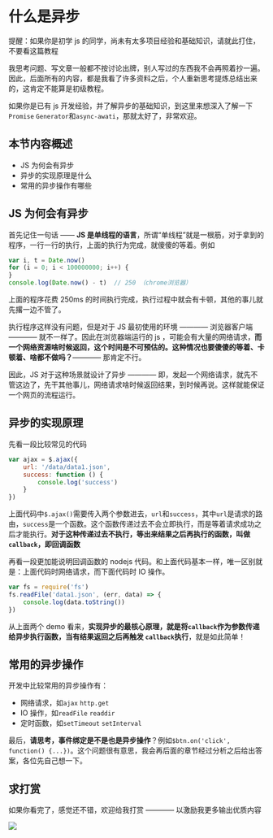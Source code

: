 # 什么是异步

提醒：如果你是初学 js 的同学，尚未有太多项目经验和基础知识，请就此打住，不要看这篇教程

我思考问题、写文章一般都不按讨论出牌，别人写过的东西我不会再照着抄一遍。因此，后面所有的内容，都是我看了许多资料之后，个人重新思考提炼总结出来的，这肯定不能算是初级教程。

如果你是已有 js 开发经验，并了解异步的基础知识，到这里来想深入了解一下`Promise` `Generator`和`async-awati`，那就太好了，非常欢迎。



## 本节内容概述

- JS 为何会有异步
- 异步的实现原理是什么
- 常用的异步操作有哪些

## JS 为何会有异步

首先记住一句话 —— **JS 是单线程的语言**，所谓“单线程”就是一根筋，对于拿到的程序，一行一行的执行，上面的执行为完成，就傻傻的等着。例如

```javascript
var i, t = Date.now()
for (i = 0; i < 100000000; i++) {
}
console.log(Date.now() - t)  // 250 （chrome浏览器）
```

上面的程序花费 250ms 的时间执行完成，执行过程中就会有卡顿，其他的事儿就先撂一边不管了。

执行程序这样没有问题，但是对于 JS 最初使用的环境 ———— 浏览器客户端 ———— 就不一样了。因此在浏览器端运行的 js ，可能会有大量的网络请求，**而一个网络资源啥时候返回，这个时间是不可预估的。这种情况也要傻傻的等着、卡顿着、啥都不做吗？**———— 那肯定不行。

因此，JS 对于这种场景就设计了异步 ———— 即，发起一个网络请求，就先不管这边了，先干其他事儿，网络请求啥时候返回结果，到时候再说。这样就能保证一个网页的流程运行。


## 异步的实现原理

先看一段比较常见的代码

```javascript
var ajax = $.ajax({
    url: '/data/data1.json',
    success: function () {
        console.log('success')
    }
})
```

上面代码中`$.ajax()`需要传入两个参数进去，`url`和`success`，其中`url`是请求的路由，`success`是一个函数。这个函数传递过去不会立即执行，而是等着请求成功之后才能执行。**对于这种传递过去不执行，等出来结果之后再执行的函数，叫做`callback`，即回调函数**

再看一段更加能说明回调函数的 nodejs 代码。和上面代码基本一样，唯一区别就是：上面代码时网络请求，而下面代码时 IO 操作。

```javascript
var fs = require('fs')
fs.readFile('data1.json', (err, data) => {
    console.log(data.toString())
})
```

从上面两个 demo 看来，**实现异步的最核心原理，就是将`callback`作为参数传递给异步执行函数，当有结果返回之后再触发 `callback`执行**，就是如此简单！


## 常用的异步操作

开发中比较常用的异步操作有：

- 网络请求，如`ajax` `http.get`
- IO 操作，如`readFile` `readdir`
- 定时函数，如`setTimeout` `setInterval`

最后，**请思考，事件绑定是不是也是异步操作**？例如`$btn.on('click', function() {...})`。这个问题很有意思，我会再后面的章节经过分析之后给出答案，各位先自己想一下。

## 求打赏

如果你看完了，感觉还不错，欢迎给我打赏 ———— 以激励我更多输出优质内容

![](http://images2015.cnblogs.com/blog/138012/201702/138012-20170228112237798-1507196643.png)


